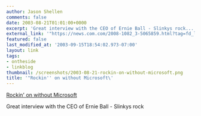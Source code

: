 ```yaml
---
author: Jason Shellen
comments: false
date: 2003-08-21T01:01:00+0000
excerpt: 'Great interview with the CEO of Ernie Ball - Slinkys rock... slug: rockin-on-without-microsoft'
external_link: '"https://news.com.com/2008-1082_3-5065859.html?tag=fd_lede2_hed\'
featured: false
last_modified_at: '2003-09-15T18:54:02.973-07:00'
layout: link
tags:
- ontheside
- linkblog
thumbnail: /screenshots/2003-08-21-rockin-on-without-microsoft.png
title: '"Rockin'' on without Microsoft\'
---
```


[Rockin' on without Microsoft](https://news.com.com/2008-1082_3-5065859.html?tag=fd_lede2_hed)

Great interview with the CEO of Ernie Ball - Slinkys rock
